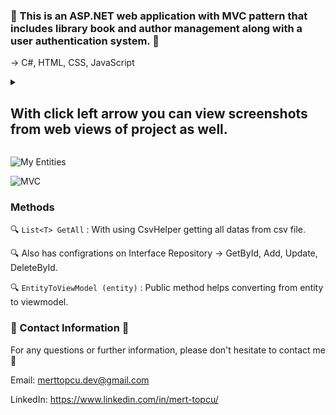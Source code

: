 ### :notebook: This is an ASP.NET web application with MVC pattern that includes library book and author management along with a user authentication system. :notebook:
-> C#, HTML, CSS, JavaScript

<details> <summary><h2>With click left arrow you can view screenshots from web views of project as well.</h2></summary>
  <img src="https://i.ibb.co/jyD8c64/Homepage.png"  />
   <img src="https://i.ibb.co/N7zzj7Z/Home-Screen-With-Login.png"  />
   <img src="https://i.ibb.co/L5Xfdgm/Book-View-All.png"  />
    <img src="https://i.ibb.co/6nSC5Mp/Update-Pop-Up.png"  />
     <img src="https://i.ibb.co/16p0k5T/Author-View-All.png"  />
      <img src="https://i.ibb.co/T1yC9Js/Register-Form.png"  />
       <img src="https://i.ibb.co/tQzWjXP/Sign-In-Form.png"  />
</details>

![My Entities](https://github.com/user-attachments/assets/4360a4da-c407-4069-ab57-1c573e67f60c)

![MVC](https://github.com/user-attachments/assets/3701b368-e837-4b9b-9fd9-13650ee07da0)

### Methods
:mag: `List<T> GetAll` : With using CsvHelper getting all datas from csv file. 

:mag: Also has configrations on Interface Repository -> GetById, Add, Update, DeleteById.

:mag: `EntityToViewModel (entity)` : Public method helps converting from entity to viewmodel.

### :incoming_envelope: Contact Information :incoming_envelope:

For any questions or further information, please don't hesitate to contact me :pray:

Email: merttopcu.dev@gmail.com

LinkedIn: https://www.linkedin.com/in/mert-topcu/






 



